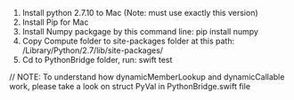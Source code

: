 1. Install python 2.7.10 to Mac (Note: must use exactly this version)
2. Install Pip for Mac
3. Install Numpy packgage by this command line: pip install numpy
4. Copy Compute folder to site-packages folder at this path: ⁨/Library/Python/2.7/lib/site-packages/
5. Cd to PythonBridge folder, run: swift test

// NOTE: To understand how dynamicMemberLookup and dynamicCallable work, please take a look on struct PyVal in PythonBridge.swift file
